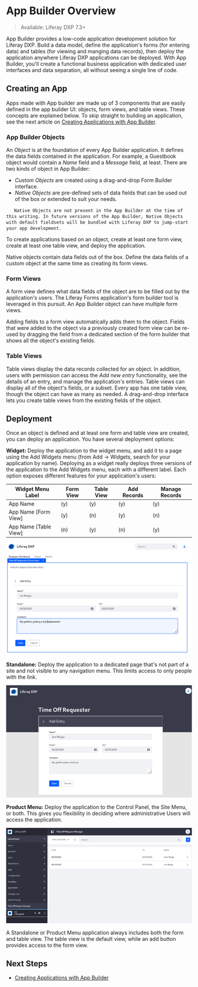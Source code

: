 # App Builder Overview

> Available: Liferay DXP 7.3+

App Builder provides a low-code application development solution for Liferay DXP. Build a data model, define the application's forms (for entering data) and tables (for viewing and manging data records), then deploy the application anywhere Liferay DXP applications can be deployed. With App Builder, you'll create a functional business application with dedicated user interfaces and data separation, all without seeing a single line of code.

## Creating an App

Apps made with App builder are made up of 3 components that are easily defined in the app builder UI: objects, form views, and table views. These concepts are explained below. To skip straight to building an application, see the next article on [Creating Applications with App Builder](./creating-applications-with-app-builder.md).

### App Builder Objects

An _Object_ is at the foundation of every App Builder application. It defines the data fields contained in the application. For example, a Guestbook object would contain a _Name_ field and a _Message_ field, at least. There are two kinds of object in App Builder:

* _Custom Objects_ are created using a drag-and-drop Form Builder interface.
* _Native Objects_ are pre-defined sets of data fields that can be used out of the box or extended to suit your needs.

```note::
   Native Objects are not present in the App Builder at the time of this writing. In future versions of the App Builder, Native Objects with default fieldsets will be bundled with Liferay DXP to jump-start your app development.
```

To create applications based on an object, create at least one form view, create at least one table view, and deploy the application.

Native objects contain data fields out of the box. Define the data fields of a custom object at the same time as creating its form views.

### Form Views

A form view defines what data fields of the object are to be filled out by the application's users. The Liferay Forms application's form builder tool is leveraged in this pursuit. An App Builder object can have multiple form views.

Adding fields to a form view automatically adds them to the object. Fields that were added to the object via a previously created form view can be re-used by dragging the field from a dedicated section of the form builder that shows all the object's existing fields.

### Table Views

Table views display the data records collected for an object. In addition, users with permission can access the _Add new entry_ functionality, see the details of an entry, and manage the application's entries. Table views can display all of the object's fields, or a subset. Every app has one table view, though the object can have as many as needed. A drag-and-drop interface lets you create table views from the existing fields of the object.

## Deployment

Once an object is defined and at least one form and table view are created, you can deploy an application. You have several deployment options:

**Widget:** Deploy the application to the widget menu, and add it to a page using the Add Widgets menu (from Add &rarr; Widgets, search for your application by name). Deploying as a widget really deploys three versions of the application to the Add Widgets menu, each with a different label. Each option exposes different features for your application's users: 

| Widget Menu Label     | Form View | Table View | Add Records | Manage Records |
|-----------------------|-----------|------------|-------------|----------------|
| App Name              |     (y)   |      (y)   |    (y)      |      (y)       |
| App Name [Form View]  |     (y)   |      (n)   |    (y)      |      (n)       |
| App Name [Table View] |     (n)   |      (y)   |    (n)      |      (y)       |

![App Builder widgets are placed on Liferay DXP pages.](./app-builder/images/01.png)

**Standalone:** Deploy the application to a dedicated page that's not part of a site and not visible to any navigation menu. This limits access to only people with the link.

![Standalone App Builder applications are accessible only by direct link](./app-builder/images/02.png)

**Product Menu:** Deploy the application to the Control Panel, the Site Menu, or both. This gives you flexibility in deciding where administrative Users will access the application.

![App Builder applications can be added to the Product Menu.](./app-builder/images/03.png)

A Standalone or Product Menu application always includes both the form and table view. The table view is the default view, while an add button provides access to the form view.

## Next Steps

* [Creating Applications with App Builder](./creating-applications-with-app-builder.md)
